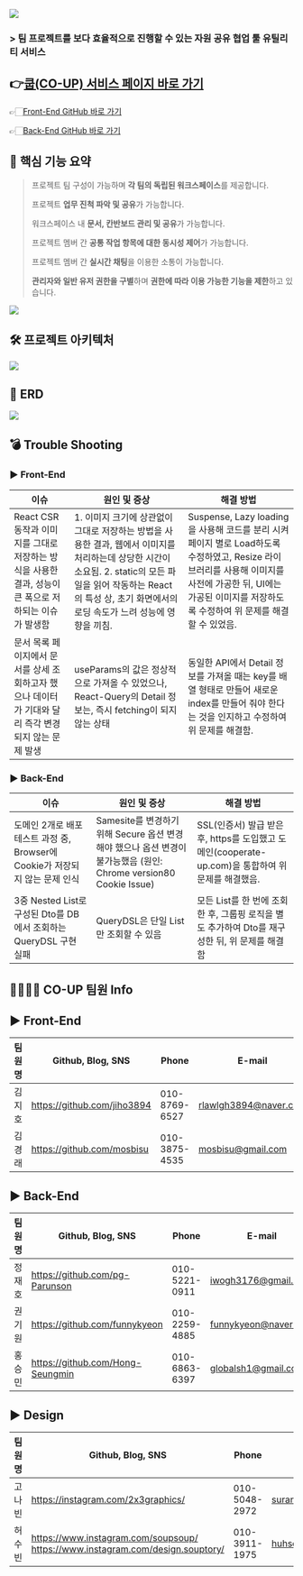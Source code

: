 ![](doc/image/main.png)

### > 팀 프로젝트를 보다 효율적으로 진행할 수 있는 자원 공유 협업 툴 유틸리티 서비스

## 👉[쿱(CO-UP) 서비스 페이지 바로 가기](https://www.cooperate-up.com/)

👉🏻[Front-End GitHub 바로 가기](https://github.com/sparta-team6/CO-UP-TEAM-FE)

👉🏻[Back-End  GitHub 바로 가기](https://github.com/sparta-team6/CO-UP-TEAM-BE)

## 📌 핵심 기능 요약

> 프로젝트 팀 구성이 가능하며 **각 팀의 독립된 워크스페이스**를 제공합니다.
>
> 프로젝트 **업무 진척 파악 및 공유**가 가능합니다.
>
> 워크스페이스 내 **문서, 칸반보드 관리 및 공유**가 가능합니다.
>
> 프로젝트 멤버 간 **공통 작업 항목에 대한 동시성 제어**가 가능합니다.
>
> 프로젝트 멤버 간 **실시간 채팅**을 이용한 소통이 가능합니다.
>
> **관리자와 일반 유저 권한을 구별**하며 **권한에 따라 이용 가능한 기능을 제한**하고 있습니다.
>
![](doc/image/서비스GIF.gif)

## 🛠 프로젝트 아키텍처

![](doc/image/시스템구조.png)

## 🎁 ERD

![](doc/image/db.png)

## 💣 Trouble Shooting

### ▶ Front-End

| 이슈                                                             | 원인 및 증상                                                                                                                                | 해결 방법                                                                                                                                   |
|----------------------------------------------------------------|----------------------------------------------------------------------------------------------------------------------------------------|-----------------------------------------------------------------------------------------------------------------------------------------|
| React CSR 동작과 이미지를 그대로 저장하는 방식을 사용한 결과, 성능이 큰 폭으로 저하되는 이슈가 발생함 | 1. 이미지 크기에 상관없이 그대로 저장하는 방법을 사용한 결과, 웹에서 이미지를 처리하는데 상당한 시간이 소요됨. 2. static의 모든 파일을 읽어 작동하는 React의 특성 상, 초기 화면에서의 로딩 속도가 느려 성능에 영향을 끼침. | Suspense, Lazy loading을 사용해 코드를 분리 시켜 페이지 별로 Load하도록 수정하였고, Resize 라이브러리를 사용해 이미지를 사전에 가공한 뒤, UI에는 가공된 이미지를 저장하도록 수정하여 위 문제를 해결할 수 있었음. |
| 문서 목록 페이지에서 문서를 상세 조회하고자 했으나 데이터가 기대와 달리 즉각 변경되지 않는 문제 발생      | useParams의 값은 정상적으로 가져올 수 있었으나, React-Query의 Detail 정보는, 즉시 fetching이 되지 않는 상태                                                         | 동일한 API에서 Detail 정보를 가져올 때는 key를 배열 형태로 만들어 새로운 index를 만들어 줘야 한다는 것을 인지하고 수정하여 위 문제를 해결함.|
### ▶ Back-End

| 이슈 | 원인 및 증상 | 해결 방법 |
| --- | --- | --- |
| 도메인 2개로 배포 테스트 과정 중, Browser에 Cookie가 저장되지 않는 문제 인식 | Samesite를 변경하기 위해 Secure 옵션 변경해야 했으나 옵션 변경이 불가능했음 (원인: Chrome version80 Cookie Issue) | SSL(인증서) 발급 받은 후, https를 도입했고 도메인(cooperate-up.com)을 통합하여 위 문제를 해결했음. |
| 3중 Nested List로 구성된 Dto를 DB에서 조회하는 QueryDSL 구현 실패 | QueryDSL은 단일 List만 조회할 수 있음 | 모든 List를 한 번에 조회한 후, 그룹핑 로직을 별도 추가하여 Dto를 재구성한 뒤, 위 문제를 해결함 |

## 👨‍👨‍👦‍👦 CO-UP 팀원 Info

## ▶ Front-End

| 팀원명 | Github, Blog, SNS | Phone | E-mail |
| --- | --- | --- | --- |
| 김지호 | https://github.com/jiho3894 | 010-8769-6527 | rlawlgh3894@naver.com |
| 김경래 | https://github.com/mosbisu | 010-3875-4535 | mosbisu@gmail.com |

## ▶ Back-End

| 팀원명 | Github, Blog, SNS | Phone | E-mail |
| --- | --- | --- | --- |
| 정재호 | https://github.com/pg-Parunson | 010-5221-0911 | iwogh3176@gmail.com |
| 권기원 | https://github.com/funnykyeon | 010-2259-4885 | funnykyeon@naver.com |
| 홍승민 | https://github.com/Hong-Seungmin | 010-6863-6397 | globalsh1@gmail.com |

## ▶ Design

| 팀원명 | Github, Blog, SNS | Phone | E-mail |
| --- | --- | --- | --- |
| 고나빈 | https://instagram.com/2x3graphics/ | 010-5048-2972 | surani208@naver.com |
| 허수빈 | https://www.instagram.com/soupsoup/<br/>https://www.instagram.com/design.souptory/ | 010-3911-1975 | huhsoup@naver.com |
